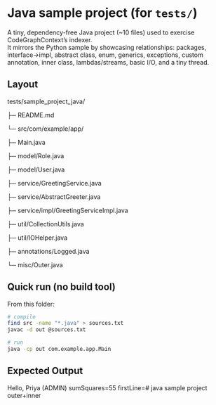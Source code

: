 # Java sample project (for `tests/`)

A tiny, dependency-free Java project (~10 files) used to exercise CodeGraphContext’s indexer.  
It mirrors the Python sample by showcasing relationships: packages, interface→impl, abstract class,
enum, generics, exceptions, custom annotation, inner class, lambdas/streams, basic I/O, and a tiny thread.

## Layout
tests/sample_project_java/

├─ README.md

└─ src/com/example/app/

├─ Main.java

├─ model/Role.java

├─ model/User.java

├─ service/GreetingService.java

├─ service/AbstractGreeter.java

├─ service/impl/GreetingServiceImpl.java

├─ util/CollectionUtils.java

├─ util/IOHelper.java

├─ annotations/Logged.java

└─ misc/Outer.java


## Quick run (no build tool)
From this folder:
```bash
# compile
find src -name "*.java" > sources.txt
javac -d out @sources.txt

# run
java -cp out com.example.app.Main

```


## Expected Output
Hello, Priya (ADMIN)
sumSquares=55
firstLine=# java sample project
outer+inner

